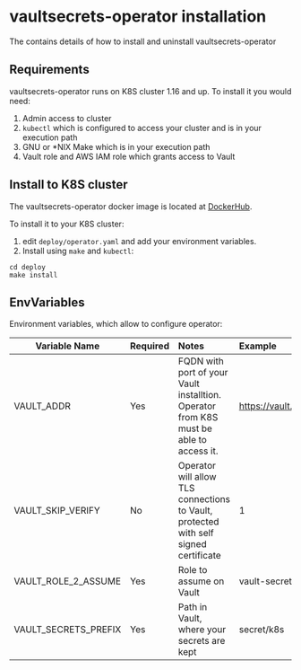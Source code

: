 # vaultsecrets-operator installation

The contains details of how to install and uninstall vaultsecrets-operator

## Requirements

vaultsecrets-operator runs on K8S cluster 1.16 and up. To install it you would need:
1. Admin access to cluster
2. `kubectl` which is configured to access your cluster and is in your execution path
3. GNU or *NIX Make which is in your execution path
4. Vault role and AWS IAM role which grants access to Vault

## Install to K8S cluster

The vaultsecrets-operator docker image is located at [DockerHub](https://hub.docker.com/repository/docker/90poe/vaultsecrets-operators).

To install it to your K8S cluster:
1. edit `deploy/operator.yaml` and add your environment variables.
2. Install using `make` and `kubectl`:
```
cd deploy
make install
```

## EnvVariables

Environment variables, which allow to configure operator:

|Variable Name|Required|Notes|Example|
|-------------|:------|:---|:------|
|VAULT_ADDR|Yes|FQDN with port of your Vault installtion. Operator from K8S must be able to access it.|https://vault.default.svc.cluster.local:8200|
|VAULT_SKIP_VERIFY|No|Operator will allow TLS connections to Vault, protected with self signed certificate|1|
|VAULT_ROLE_2_ASSUME|Yes|Role to assume on Vault|vault-secret-operator-role|
|VAULT_SECRETS_PREFIX|Yes|Path in Vault, where your secrets are kept|secret/k8s|
